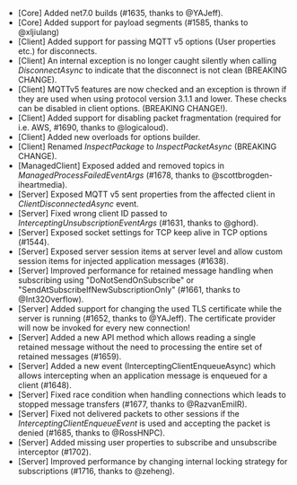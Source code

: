 * [Core] Added net7.0 builds (#1635, thanks to @YAJeff).
* [Core] Added support for payload segments (#1585, thanks to @xljiulang)
* [Client] Added support for passing MQTT v5 options (User properties etc.) for disconnects.
* [Client] An internal exception is no longer caught silently when calling _DisconnectAsync_ to indicate that the disconnect is not clean (BREAKING CHANGE).
* [Client] MQTTv5 features are now checked and an exception is thrown if they are used when using protocol version 3.1.1 and lower. These checks can be disabled in client options. (BREAKING CHANGE!).
* [Client] Added support for disabling packet fragmentation (required for i.e. AWS, #1690, thanks to @logicaloud).
* [Client] Added new overloads for options builder.
* [Client] Renamed _InspectPackage_ to _InspectPacketAsync_ (BREAKING CHANGE).
* [ManagedClient] Exposed added and removed topics in _ManagedProcessFailedEventArgs_ (#1678, thanks to @scottbrogden-iheartmedia).
* [Server] Exposed MQTT v5 sent properties from the affected client in _ClientDisconnectedAsync_ event.
* [Server] Fixed wrong client ID passed to _InterceptingUnsubscriptionEventArgs_ (#1631, thanks to @ghord).
* [Server] Exposed socket settings for TCP keep alive in TCP options (#1544).
* [Server] Exposed server session items at server level and allow custom session items for injected application messages (#1638).
* [Server] Improved performance for retained message handling when subscribing using "DoNotSendOnSubscribe" or "SendAtSubscribeIfNewSubscriptionOnly" (#1661, thanks to @Int32Overflow).
* [Server] Added support for changing the used TLS certificate while the server is running (#1652, thanks to @YAJeff). The certificate provider will now be invoked for every new connection!
* [Server] Added a new API method which allows reading a single retained message without the need to processing the entire set of retained messages (#1659).
* [Server] Added a new event (InterceptingClientEnqueueAsync) which allows intercepting when an application message is enqueued for a client (#1648).
* [Server] Fixed race condition when handling connections which leads to stopped message transfers (#1677, thanks to @RazvanEmilR).
* [Server] Fixed not delivered packets to other sessions if the _InterceptingClientEnqueueEvent_ is used and accepting the packet is denied (#1685, thanks to @RossHNPC).
* [Server] Added missing user properties to subscribe and unsubscribe interceptor (#1702).
* [Server] Improved performance by changing internal locking strategy for subscriptions (#1716, thanks to @zeheng).
